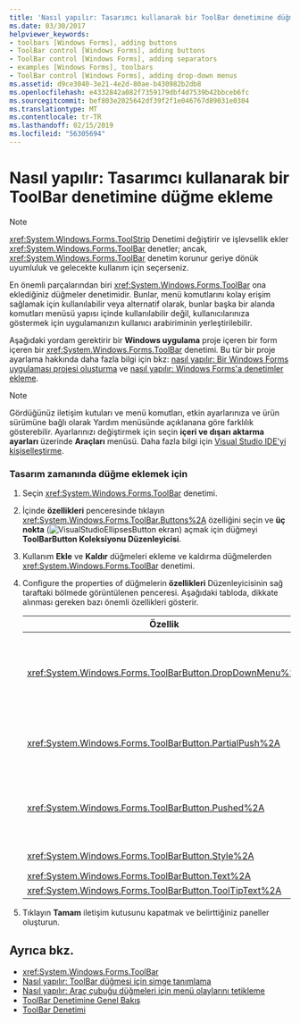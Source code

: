 ```yaml
---
title: 'Nasıl yapılır: Tasarımcı kullanarak bir ToolBar denetimine düğme ekleme'
ms.date: 03/30/2017
helpviewer_keywords:
- toolbars [Windows Forms], adding buttons
- ToolBar control [Windows Forms], adding buttons
- ToolBar control [Windows Forms], adding separators
- examples [Windows Forms], toolbars
- ToolBar control [Windows Forms], adding drop-down menus
ms.assetid: d9ce3040-3e21-4e2d-80ae-b430982b2db8
ms.openlocfilehash: e4332842a082f7359179dbf4d7539b42bbceb6fc
ms.sourcegitcommit: bef803e2025642df39f2f1e046767d89031e0304
ms.translationtype: MT
ms.contentlocale: tr-TR
ms.lasthandoff: 02/15/2019
ms.locfileid: "56305694"
---
```

# <a name="how-to-add-buttons-to-a-toolbar-control-using-the-designer"></a>Nasıl yapılır: Tasarımcı kullanarak bir ToolBar denetimine düğme ekleme
> [!NOTE]
>  <xref:System.Windows.Forms.ToolStrip> Denetimi değiştirir ve işlevsellik ekler <xref:System.Windows.Forms.ToolBar> denetler; ancak, <xref:System.Windows.Forms.ToolBar> denetim korunur geriye dönük uyumluluk ve gelecekte kullanım için seçerseniz.  
  
 En önemli parçalarından biri <xref:System.Windows.Forms.ToolBar> ona eklediğiniz düğmeler denetimidir. Bunlar, menü komutlarını kolay erişim sağlamak için kullanılabilir veya alternatif olarak, bunlar başka bir alanda komutları menüsü yapısı içinde kullanılabilir değil, kullanıcılarınıza göstermek için uygulamanızın kullanıcı arabiriminin yerleştirilebilir.  
  
 Aşağıdaki yordam gerektirir bir **Windows uygulama** proje içeren bir form içeren bir <xref:System.Windows.Forms.ToolBar> denetimi. Bu tür bir proje ayarlama hakkında daha fazla bilgi için bkz: [nasıl yapılır: Bir Windows Forms uygulaması projesi oluşturma](/visualstudio/ide/step-1-create-a-windows-forms-application-project) ve [nasıl yapılır: Windows Forms'a denetimler ekleme](../../../../docs/framework/winforms/controls/how-to-add-controls-to-windows-forms.md).  
  
> [!NOTE]
>  Gördüğünüz iletişim kutuları ve menü komutları, etkin ayarlarınıza ve ürün sürümüne bağlı olarak Yardım menüsünde açıklanana göre farklılık gösterebilir. Ayarlarınızı değiştirmek için seçin **içeri ve dışarı aktarma ayarları** üzerinde **Araçları** menüsü. Daha fazla bilgi için [Visual Studio IDE'yi kişiselleştirme](/visualstudio/ide/personalizing-the-visual-studio-ide).  
  
### <a name="to-add-buttons-at-design-time"></a>Tasarım zamanında düğme eklemek için  
  
1.  Seçin <xref:System.Windows.Forms.ToolBar> denetimi.  
  
2.  İçinde **özellikleri** penceresinde tıklayın <xref:System.Windows.Forms.ToolBar.Buttons%2A> özelliğini seçin ve **üç nokta** (![VisualStudioEllipsesButton ekran](../../../../docs/framework/winforms/media/vbellipsesbutton.png " vbEllipsesButton")) açmak için düğmeyi **ToolBarButton Koleksiyonu Düzenleyicisi**.  
  
3.  Kullanım **Ekle** ve **Kaldır** düğmeleri ekleme ve kaldırma düğmelerden <xref:System.Windows.Forms.ToolBar> denetimi.  
  
4.  Configure the properties of düğmelerin **özellikleri** Düzenleyicisinin sağ taraftaki bölmede görüntülenen penceresi. Aşağıdaki tabloda, dikkate alınması gereken bazı önemli özellikleri gösterir.  
  
    |Özellik|Açıklama|  
    |--------------|-----------------|  
    |<xref:System.Windows.Forms.ToolBarButton.DropDownMenu%2A>|Menü açılan araç çubuğu düğmesini görüntülenecek ayarlar. Araç çubuğu düğmesinin <xref:System.Windows.Forms.ToolBarButton.Style%2A> özelliği ayarlanmalıdır <xref:System.Windows.Forms.ToolBarButtonStyle.DropDownButton>. Bu özellik bir örneğini alır <xref:System.Windows.Forms.ContextMenu> sınıfı başvuru olarak.|  
    |<xref:System.Windows.Forms.ToolBarButton.PartialPush%2A>|Geçiş stili araç çubuğu düğmesi kısmen gönderildiğinde olup olmadığını belirler. Araç çubuğu düğmesinin <xref:System.Windows.Forms.ToolBarButton.Style%2A> özelliği ayarlanmalıdır <xref:System.Windows.Forms.ToolBarButtonStyle.ToggleButton>.|  
    |<xref:System.Windows.Forms.ToolBarButton.Pushed%2A>|Geçiş stili araç çubuğu düğmesi şu anda zorlanan durumda olup olmadığını belirler. Araç çubuğu düğmesinin <xref:System.Windows.Forms.ToolBarButton.Style%2A> özelliği ayarlanmalıdır <xref:System.Windows.Forms.ToolBarButtonStyle.ToggleButton> veya <xref:System.Windows.Forms.ToolBarButtonStyle.PushButton>.|  
    |<xref:System.Windows.Forms.ToolBarButton.Style%2A>|Araç çubuğu düğmesini stilini ayarlar. Değerlerde biri olmalıdır <xref:System.Windows.Forms.ToolBarButtonStyle> sabit listesi.|  
    |<xref:System.Windows.Forms.ToolBarButton.Text%2A>|Düğme tarafından görüntülenen metin dizesi.|  
    |<xref:System.Windows.Forms.ToolBarButton.ToolTipText%2A>|Düğmenin araç ipucu olarak görünen metin.|  
  
5.  Tıklayın **Tamam** iletişim kutusunu kapatmak ve belirttiğiniz paneller oluşturun.  
  
## <a name="see-also"></a>Ayrıca bkz.
- <xref:System.Windows.Forms.ToolBar>
- [Nasıl yapılır: ToolBar düğmesi için simge tanımlama](../../../../docs/framework/winforms/controls/how-to-define-an-icon-for-a-toolbar-button.md)
- [Nasıl yapılır: Araç çubuğu düğmeleri için menü olaylarını tetikleme](../../../../docs/framework/winforms/controls/how-to-trigger-menu-events-for-toolbar-buttons.md)
- [ToolBar Denetimine Genel Bakış](../../../../docs/framework/winforms/controls/toolbar-control-overview-windows-forms.md)
- [ToolBar Denetimi](../../../../docs/framework/winforms/controls/toolbar-control-windows-forms.md)

